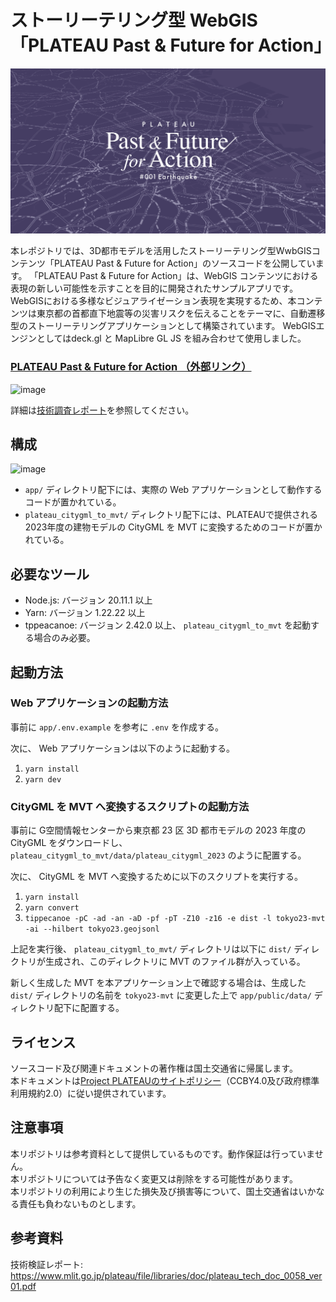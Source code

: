 # ストーリーテリング型 WebGIS 「PLATEAU Past & Future for Action」

![thumbnail](./app/public/img/ogi.png)
  
本レポジトリでは、3D都市モデルを活用したストーリーテリング型WwbGISコンテンツ「PLATEAU Past & Future for Action」のソースコードを公開しています。
「PLATEAU Past & Future for Action」は、WebGIS コンテンツにおける表現の新しい可能性を示すことを目的に開発されたサンプルアプリです。WebGISにおける多様なビジュアライゼーション表現を実現するため、本コンテンツは東京都の首都直下地震等の災害リスクを伝えることをテーマに、自動遷移型のストーリーテリングアプリケーションとして構築されています。
WebGISエンジンとしてはdeck.gl と MapLibre GL JS を組み合わせて使用しました。

### [PLATEAU Past & Future for Action （外部リンク）](https://www.mlit.go.jp/plateau/plateau-pffa/)


![image](https://github.com/Project-PLATEAU/storytelling-webgis-sample/assets/79615787/00867ccc-8479-41b9-b363-6295bdb30e46)


詳細は[技術調査レポート](https://www.mlit.go.jp/plateau/file/libraries/doc/plateau_tech_doc_0058_ver01.pdf)を参照してください。

  
## 構成

![image](https://github.com/Project-PLATEAU/storytelling-webgis-sample/assets/79615787/99f757dc-c076-49e6-9830-9520adf40c70)


- `app/` ディレクトリ配下には、実際の Web アプリケーションとして動作するコードが置かれている。
- `plateau_citygml_to_mvt/` ディレクトリ配下には、PLATEAUで提供される2023年度の建物モデルの CityGML を MVT に変換するためのコードが置かれている。

## 必要なツール

- Node.js: バージョン 20.11.1 以上
- Yarn: バージョン 1.22.22 以上
- tppeacanoe: バージョン 2.42.0 以上、 `plateau_citygml_to_mvt` を起動する場合のみ必要。

## 起動方法

### Web アプリケーションの起動方法

事前に `app/.env.example` を参考に `.env` を作成する。
  
次に、 Web アプリケーションは以下のように起動する。

1. `yarn install`
2. `yarn dev`

### CityGML を MVT へ変換するスクリプトの起動方法

事前に G空間情報センターから東京都 23 区 3D 都市モデルの 2023 年度の CityGML をダウンロードし、`plateau_citygml_to_mvt/data/plateau_citygml_2023` のように配置する。  
  
次に、 CityGML を MVT へ変換するために以下のスクリプトを実行する。

1. `yarn install`
2. `yarn convert`
3. `tippecanoe -pC -ad -an -aD -pf -pT -Z10 -z16 -e dist -l tokyo23-mvt -ai --hilbert tokyo23.geojsonl`

上記を実行後、 `plateau_citygml_to_mvt/` ディレクトリは以下に `dist/` ディレクトリが生成され、このディレクトリに MVT のファイル群が入っている。  
  
新しく生成した MVT を本アプリケーション上で確認する場合は、生成した `dist/` ディレクトリの名前を `tokyo23-mvt` に変更した上で `app/public/data/` ディレクトリ配下に配置する。

## ライセンス
ソースコード及び関連ドキュメントの著作権は国土交通省に帰属します。  
本ドキュメントは[Project PLATEAUのサイトポリシー](https://www.mlit.go.jp/plateau/site-policy/)（CCBY4.0及び政府標準利用規約2.0）に従い提供されています。

## 注意事項
本リポジトリは参考資料として提供しているものです。動作保証は行っていません。  
本リポジトリについては予告なく変更又は削除をする可能性があります。  
本リポジトリの利用により生じた損失及び損害等について、国土交通省はいかなる責任も負わないものとします。  

## 参考資料
技術検証レポート: https://www.mlit.go.jp/plateau/file/libraries/doc/plateau_tech_doc_0058_ver01.pdf
